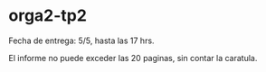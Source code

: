 # orga2-tp2

Fecha de entrega: 5/5, hasta las 17 hrs.

El informe no puede exceder las 20 paginas, sin contar la caratula.
